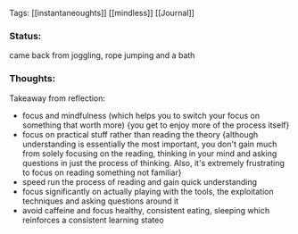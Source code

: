 
Tags: [[instantaneoughts]] [[mindless]] [[Journal]]
### Status:
came back from joggling, rope jumping and a bath 
### Thoughts:
Takeaway from reflection:
- focus and mindfulness (which helps you to switch your focus on something that worth more) {you get to enjoy more of the process itself}
- focus on practical stuff rather than reading the theory {although understanding is essentially the most important, you don't gain much from solely focusing on the reading, thinking in your mind and asking questions in just the process of thinking. Also, it's extremely frustrating to focus on reading something not familiar}
- speed run the process of reading and gain quick understanding
- focus significantly on actually playing with the tools, the exploitation techniques and asking questions around it
- avoid caffeine and focus healthy, consistent eating, sleeping which reinforces a consistent learning stateo